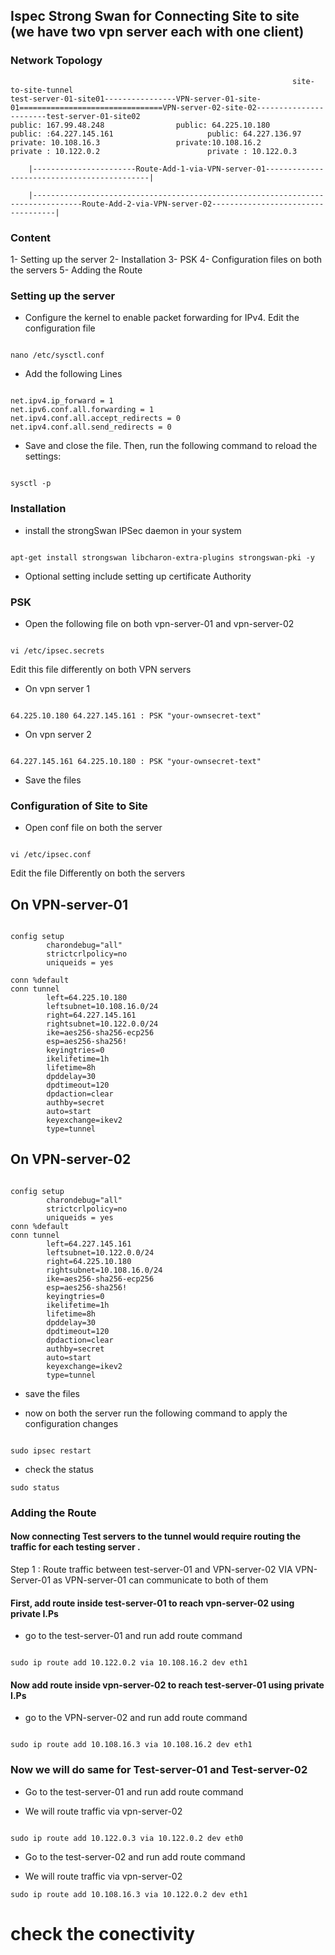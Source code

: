 ## Ispec Strong Swan for Connecting Site to site (we have two vpn server each with one client)

### Network Topology 

                                                                   site-to-site-tunnel
    test-server-01-site01----------------VPN-server-01-site-01================================VPN-server-02-site-02-----------------------test-server-01-site02
    public: 167.99.48.248                public: 64.225.10.180                                public: :64.227.145.161                     public: 64.227.136.97
    private: 10.108.16.3                 private:10.108.16.2                                 private : 10.122.0.2                        private : 10.122.0.3

        |-----------------------Route-Add-1-via-VPN-server-01--------------------------------------------|

        |---------------------------------------------------------------------------------Route-Add-2-via-VPN-server-02-----------------------------------|


### Content

1- Setting up the server 
2- Installation
3- PSK 
4- Configuration files on both the servers 
5- Adding the Route 

### Setting up the server 

- Configure the kernel to enable packet forwarding for IPv4. Edit the configuration file

```

nano /etc/sysctl.conf

```

- Add the following Lines 

```

net.ipv4.ip_forward = 1
net.ipv6.conf.all.forwarding = 1
net.ipv4.conf.all.accept_redirects = 0
net.ipv4.conf.all.send_redirects = 0

```

- Save and close the file. Then, run the following command to reload the settings:

```

sysctl -p

```

### Installation 

- install the strongSwan IPSec daemon in your system

```

apt-get install strongswan libcharon-extra-plugins strongswan-pki -y

```

- Optional setting include setting up certificate Authority 

### PSK 
- Open the following file on both vpn-server-01 and vpn-server-02

```

vi /etc/ipsec.secrets

```
Edit this file differently on both VPN servers 
  
- On vpn server 1

```

64.225.10.180 64.227.145.161 : PSK "your-ownsecret-text"

```

- On vpn server 2

```

64.227.145.161 64.225.10.180 : PSK "your-ownsecret-text"

```
 
- Save the files

### Configuration of Site to Site 

- Open conf file on both the server

```

vi /etc/ipsec.conf 

```

Edit the file Differently on both the servers 

## On VPN-server-01 

```

config setup
        charondebug="all"
        strictcrlpolicy=no
        uniqueids = yes

conn %default
conn tunnel
        left=64.225.10.180
        leftsubnet=10.108.16.0/24
        right=64.227.145.161
        rightsubnet=10.122.0.0/24
        ike=aes256-sha256-ecp256
        esp=aes256-sha256!
        keyingtries=0
        ikelifetime=1h
        lifetime=8h
        dpddelay=30
        dpdtimeout=120
        dpdaction=clear
        authby=secret
        auto=start
        keyexchange=ikev2
        type=tunnel

```

## On VPN-server-02

```

config setup
        charondebug="all"
        strictcrlpolicy=no
        uniqueids = yes
conn %default
conn tunnel
        left=64.227.145.161
        leftsubnet=10.122.0.0/24
        right=64.225.10.180
        rightsubnet=10.108.16.0/24
        ike=aes256-sha256-ecp256
        esp=aes256-sha256!
        keyingtries=0
        ikelifetime=1h
        lifetime=8h
        dpddelay=30
        dpdtimeout=120
        dpdaction=clear
        authby=secret
        auto=start
        keyexchange=ikev2
        type=tunnel

```

- save the files

- now on both the server run the following command to apply the configuration changes 

```

sudo ipsec restart 

```

- check the status 

```
sudo status

```

### Adding the Route 

#### Now connecting Test servers to the tunnel would require routing the traffic for each testing server .


Step 1 : Route traffic between 
         test-server-01 and VPN-server-02 
         VIA VPN-Server-01 as VPN-server-01 can communicate to both of them 

#### First, add route inside test-server-01 to reach vpn-server-02 using private I.Ps 

- go to the test-server-01 and run add route command
 
```

sudo ip route add 10.122.0.2 via 10.108.16.2 dev eth1

```         

 
#### Now add route inside vpn-server-02 to reach test-server-01 using private I.Ps 

- go to the VPN-server-02 and run add route command

```

sudo ip route add 10.108.16.3 via 10.108.16.2 dev eth1

```

### Now we will do same for Test-server-01 and Test-server-02

- Go to the test-server-01 and run add route command

- We will route traffic via vpn-server-02

```

sudo ip route add 10.122.0.3 via 10.122.0.2 dev eth0

```

- Go to the test-server-02 and run add route command

- We will route traffic via vpn-server-02 


```
sudo ip route add 10.108.16.3 via 10.122.0.2 dev eth1

```

# check the conectivity 

